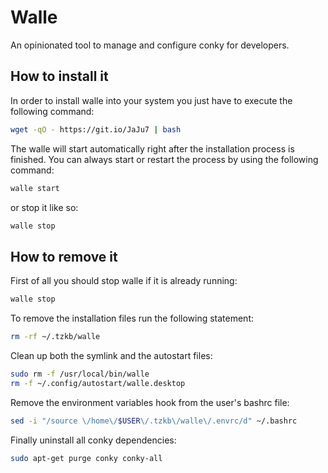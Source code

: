 # Walle

An opinionated tool to manage and configure conky for developers.

## How to install it

In order to install walle into your system you just have to execute the following command:

```sh
wget -qO - https://git.io/JaJu7 | bash
```

The walle will start automatically right after the installation process is finished. You can always start or restart the process by using the following command:

```sh
walle start
```

or stop it like so:

```sh
walle stop
```

## How to remove it

First of all you should stop walle if it is already running:

```sh
walle stop
```

To remove the installation files run the following statement:

```sh
rm -rf ~/.tzkb/walle
```

Clean up both the symlink and the autostart files:

```sh
sudo rm -f /usr/local/bin/walle
rm -f ~/.config/autostart/walle.desktop
```

Remove the environment variables hook from the user's bashrc file:

```sh
sed -i "/source \/home\/$USER\/.tzkb\/walle\/.envrc/d" ~/.bashrc
```

Finally uninstall all conky dependencies:

```sh
sudo apt-get purge conky conky-all
```